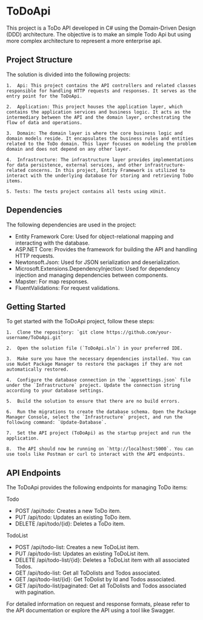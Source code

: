 # ToDoApi

This project is a ToDo API developed in C# using the Domain-Driven Design (DDD) architecture. 
The objective is to make an simple Todo Api but using more complex architecture to represent a more enterprise api. 

## Project Structure

The solution is divided into the following projects:

    1.  Api: This project contains the API controllers and related classes responsible for handling HTTP requests and responses. It serves as the entry point for the ToDoApi.

    2.  Application: This project houses the application layer, which contains the application services and business logic. It acts as the intermediary between the API and the domain layer, orchestrating the flow of data and operations.

    3.  Domain: The domain layer is where the core business logic and domain models reside. It encapsulates the business rules and entities related to the ToDo domain. This layer focuses on modeling the problem domain and does not depend on any other layer.

    4.  Infrastructure: The infrastructure layer provides implementations for data persistence, external services, and other infrastructure-related concerns. In this project, Entity Framework is utilized to interact with the underlying database for storing and retrieving ToDo items.

    5. Tests: The tests project contains all tests using xUnit.

## Dependencies

The following dependencies are used in the project:

- Entity Framework Core: Used for object-relational mapping and interacting with the database.
- ASP.NET Core: Provides the framework for building the API and handling HTTP requests.
- Newtonsoft.Json: Used for JSON serialization and deserialization.
- Microsoft.Extensions.DependencyInjection: Used for dependency injection and managing dependencies between components.
- Mapster: For map responses.
- FluentValidations: For request validations.

## Getting Started

To get started with the ToDoApi project, follow these steps:

    1.  Clone the repository: `git clone https://github.com/your-username/ToDoApi.git`

    2.  Open the solution file (`ToDoApi.sln`) in your preferred IDE.

    3.  Make sure you have the necessary dependencies installed. You can use NuGet Package Manager to restore the packages if they are not automatically restored.

    4.  Configure the database connection in the `appsettings.json` file under the `Infrastructure` project. Update the connection string according to your database settings.

    5.  Build the solution to ensure that there are no build errors.

    6.  Run the migrations to create the database schema. Open the Package Manager Console, select the `Infrastructure` project, and run the following command: `Update-Database`.

    7.  Set the API project (ToDoApi) as the startup project and run the application.

    8.  The API should now be running on `http://localhost:5000`. You can use tools like Postman or curl to interact with the API endpoints.

## API Endpoints

The ToDoApi provides the following endpoints for managing ToDo items:

Todo
- POST /api/todo: Creates a new ToDo item.
- PUT /api/todo: Updates an existing ToDo item.
- DELETE /api/todo/{id}: Deletes a ToDo item.

TodoList
- POST /api/todo-list: Creates a new ToDoList item.
- PUT /api/todo-list: Updates an existing ToDoList item.
- DELETE /api/todo-list/{id}: Deletes a ToDoList item with all associated Todos. 
- GET /api/todo-list: Get all ToDolists and Todos associated.
- GET /api/todo-list/{id}: Get ToDolist by Id and Todos associated.
- GET /api/todo-list/paginated: Get all ToDolists and Todos associated with pagination.


For detailed information on request and response formats, please refer to the API documentation or explore the API using a tool like Swagger.

